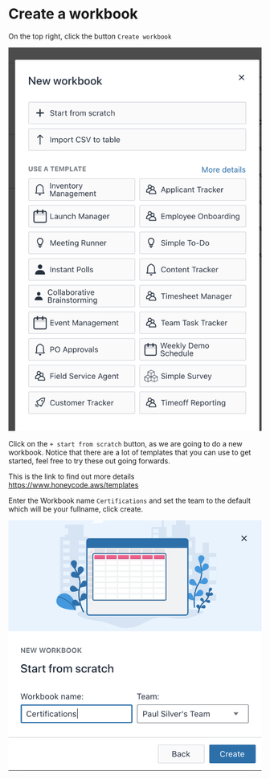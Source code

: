 # Create a workbook

On the top right, click the button ```Create workbook```

![Create workbook](/images/newworkbook.png)

Click on the ```+ start from scratch``` button, as we are going to do a new workbook. Notice that there are a lot of templates that you can use to get started, feel free to try these out going forwards. 

This is the link to find out more details https://www.honeycode.aws/templates

Enter the Workbook name ```Certifications``` and set the team to the default which will be your fullname, click create. 

![Create workbook](/images/scratch.png)
